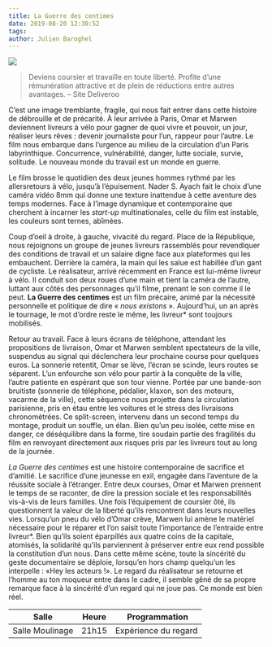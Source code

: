 ```yaml
---
title: La Guerre des centimes
date: 2019-08-20 12:30:52
tags:
author: Julien Baroghel
---
```



![](guerre-centimes.jpg)

> Deviens coursier et travaille en toute liberté. Profite d’une rémunération attractive et de plein de réductions entre autres avantages.
– Site Deliveroo

C’est une image tremblante, fragile, qui nous fait entrer dans cette histoire de débrouille et de précarité. À leur arrivée à Paris, Omar et Marwen deviennent livreurs à vélo pour gagner de quoi vivre et pouvoir, un jour, réaliser leurs rêves : devenir journaliste pour l’un, rappeur pour l’autre. Le film nous embarque dans l’urgence au milieu de la circulation d’un Paris labyrinthique. Concurrence, vulnérabilité, danger, lutte sociale, survie, solitude. Le nouveau monde du travail est un monde en guerre.

Le film brosse le quotidien des deux jeunes hommes rythmé par les allersretours à vélo, jusqu’à l’épuisement. Nader S. Ayach fait le choix d’une caméra vidéo 8mm qui donne une texture inattendue à cette aventure des temps modernes. Face à l’image dynamique et contemporaine que cherchent à incarner les *start-up* multinationales, celle du film est instable, les couleurs sont ternes, abîmées.

Coup d’oeil à droite, à gauche, vivacité du regard. Place de la République, nous rejoignons un groupe de jeunes livreurs rassemblés pour revendiquer des conditions de travail et un salaire digne face aux plateformes qui les embauchent. Derrière la caméra, la main qui les salue est habillée d’un gant de cycliste. Le réalisateur, arrivé récemment en France est lui-même livreur à vélo. Il conduit son deux roues d’une main et tient la caméra de l’autre, luttant aux côtés des personnages qu’il filme, prenant le son comme il le peut. **La Guerre des centimes** est un film précaire, animé par la nécessité personnelle et politique de dire «&nbsp;*nous existons*&nbsp;». Aujourd’hui, un an après le tournage, le mot d’ordre reste le même, les livreur\* sont toujours mobilisés.

Retour au travail. Face à leurs écrans de téléphone, attendant les propositions de livraison, Omar et Marwen semblent spectateurs de la ville, suspendus au signal qui déclenchera leur prochaine course pour quelques euros. La sonnerie retentit, Omar se lève, l’écran se scinde, leurs routes se séparent. L’un enfourche son vélo pour partir à la conquête de la ville, l’autre patiente en espérant que son tour vienne. Portée par une bande-son bruitiste (sonnerie de téléphone, pédalier, klaxon, son des moteurs, vacarme de la ville), cette séquence nous projette dans la circulation parisienne, pris en étau entre les voitures et le stress des livraisons chronométrées. Ce split-screen, intervenu dans un second temps du montage, produit un souffle, un élan. Bien qu’un peu isolée, cette mise en danger, ce déséquilibre dans la forme, tire soudain partie des fragilités du film en renvoyant directement aux risques pris par les livreurs tout au long de la journée.

*La Guerre des centimes* est une histoire contemporaine de sacrifice et d’amitié. Le sacrifice d’une jeunesse en exil, engagée dans l’aventure de la réussite sociale à l’étranger. Entre deux courses, Omar et Marwen prennent le temps de se raconter, de dire la pression sociale et les responsabilités vis-à-vis de leurs familles. Une fois l’équipement de coursier ôté, ils questionnent la valeur de la liberté qu’ils rencontrent dans leurs nouvelles vies. Lorsqu’un pneu du vélo d’Omar crève, Marwen lui amène le matériel nécessaire pour le réparer et l’on saisit toute l’importance de l’entraide entre livreur\*. Bien qu’ils soient éparpillés aux quatre coins de la capitale, atomisés, la solidarité qu’ils parviennent à préserver entre eux rend possible la constitution d’un nous. Dans cette même scène, toute la sincérité du geste documentaire se déploie, lorsqu’en hors champ quelqu’un les interpelle : «Hey les acteurs !». Le regard du réalisateur se retourne et l’homme au ton moqueur entre dans le cadre, il semble gêné de sa propre remarque face à la sincérité d’un regard qui ne joue pas. Ce monde est bien réel.

| Salle | Heure | Programmation |
|-------|-------|---------------|
| Salle Moulinage | 21h15 | Expérience du regard |
